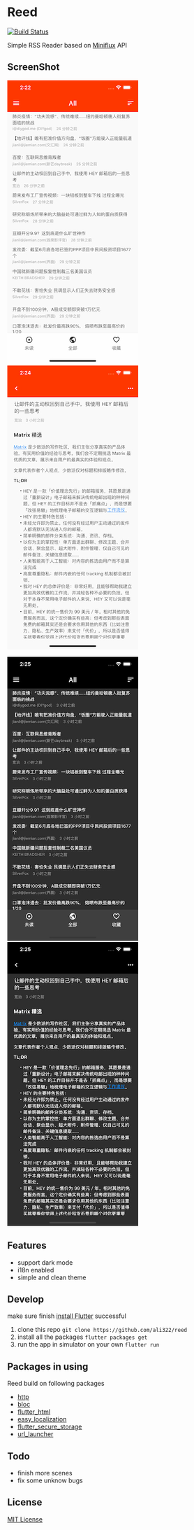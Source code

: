 # Reed
[![Build Status](https://travis-ci.org/ali322/reed.svg?branch=master)](https://travis-ci.org/ali322/reed)

Simple RSS Reader based on [Miniflux](https://miniflux.app/) API

## ScreenShot

![1](screenshot/1.jpg)
![2](screenshot/2.jpg)



![3](screenshot/3.jpg)
![4](screenshot/4.jpg)

## Features

- support dark mode
- i18n enabled
- simple and clean theme

## Develop
make sure finish [install Flutter](https://flutter.io/get-started/install/) successful

1. clone this repo
`git clone https://github.com/ali322/reed`
2. install all the packages
`flutter packages get`
3. run the app in simulator on your own
`flutter run`

## Packages in using
Reed build on following packages
* [http](https://pub.dev/packages/http)
* [bloc](https://pub.dev/packages/bloc)
* [flutter_html](https://pub.dev/packages/flutter_html)
* [easy_localization](https://pub.dev/packages/easy_localization)
* [flutter_secure_storage](https://pub.dev/packages/flutter_secure_storage)
* [url_launcher](https://pub.dev/packages/url_launcher)


## Todo

- finish more scenes
- fix some unknow bugs


## License

[MIT License](http://en.wikipedia.org/wiki/MIT_License)